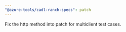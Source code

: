 ```yaml
---
"@azure-tools/cadl-ranch-specs": patch
---
```

Fix the http method into patch for multiclient test cases.
